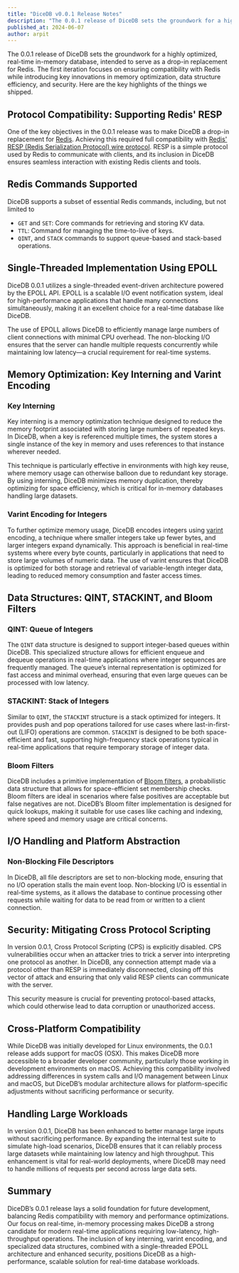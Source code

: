 ```yaml
---
title: "DiceDB v0.0.1 Release Notes"
description: "The 0.0.1 release of DiceDB sets the groundwork for a highly optimized, real-time in-memory database, intended to serve as a drop-in replacement for Redis. The first iteration focuses on ensuring compatibility with Redis while introducing key innovations in memory optimization, data structure efficiency, and security. Here are the key highlights of the things we shipped."
published_at: 2024-06-07
author: arpit
---
```


The 0.0.1 release of DiceDB sets the groundwork for a highly optimized, real-time in-memory database, intended to serve as a drop-in replacement for Redis. The first iteration focuses on ensuring compatibility with Redis while introducing key innovations in memory optimization, data structure efficiency, and security. Here are the key highlights of the things we shipped.

## Protocol Compatibility: Supporting Redis' RESP

One of the key objectives in the 0.0.1 release was to make DiceDB a drop-in replacement for [Redis](https://redis.io/). Achieving this required full compatibility with [Redis' RESP (Redis Serialization Protocol) wire protocol](https://redis.io/docs/latest/develop/reference/protocol-spec/). RESP is a simple protocol used by Redis to communicate with clients, and its inclusion in DiceDB ensures seamless interaction with existing Redis clients and tools.

## Redis Commands Supported

DiceDB supports a subset of essential Redis commands, including, but not limited to

- `GET` and `SET`: Core commands for retrieving and storing KV data.
- `TTL`: Command for managing the time-to-live of keys.
- `QINT`, and `STACK` commands to support queue-based and stack-based operations.

## Single-Threaded Implementation Using EPOLL

DiceDB 0.0.1 utilizes a single-threaded event-driven architecture powered by the EPOLL API. EPOLL is a scalable I/O event notification system, ideal for high-performance applications that handle many connections simultaneously, making it an excellent choice for a real-time database like DiceDB.

The use of EPOLL allows DiceDB to efficiently manage large numbers of client connections with minimal CPU overhead. The non-blocking I/O ensures that the server can handle multiple requests concurrently while maintaining low latency—a crucial requirement for real-time systems.

## Memory Optimization: Key Interning and Varint Encoding

### Key Interning

Key interning is a memory optimization technique designed to reduce the memory footprint associated with storing large numbers of repeated keys. In DiceDB, when a key is referenced multiple times, the system stores a single instance of the key in memory and uses references to that instance wherever needed.

This technique is particularly effective in environments with high key reuse, where memory usage can otherwise balloon due to redundant key storage. By using interning, DiceDB minimizes memory duplication, thereby optimizing for space efficiency, which is critical for in-memory databases handling large datasets.

### Varint Encoding for Integers

To further optimize memory usage, DiceDB encodes integers using [varint](https://en.wikipedia.org/wiki/Variable-length_quantity) encoding, a technique where smaller integers take up fewer bytes, and larger integers expand dynamically. This approach is beneficial in real-time systems where every byte counts, particularly in applications that need to store large volumes of numeric data. The use of varint ensures that DiceDB is optimized for both storage and retrieval of variable-length integer data, leading to reduced memory consumption and faster access times.

## Data Structures: QINT, STACKINT, and Bloom Filters

### QINT: Queue of Integers

The `QINT` data structure is designed to support integer-based queues within DiceDB. This specialized structure allows for efficient enqueue and dequeue operations in real-time applications where integer sequences are frequently managed. The queue’s internal representation is optimized for fast access and minimal overhead, ensuring that even large queues can be processed with low latency.

### STACKINT: Stack of Integers

Similar to `QINT`, the `STACKINT` structure is a stack optimized for integers. It provides push and pop operations tailored for use cases where last-in-first-out (LIFO) operations are common. `STACKINT` is designed to be both space-efficient and fast, supporting high-frequency stack operations typical in real-time applications that require temporary storage of integer data.

### Bloom Filters

DiceDB includes a primitive implementation of [Bloom filters](https://en.wikipedia.org/wiki/Bloom_filter), a probabilistic data structure that allows for space-efficient set membership checks. Bloom filters are ideal in scenarios where false positives are acceptable but false negatives are not. DiceDB’s Bloom filter implementation is designed for quick lookups, making it suitable for use cases like caching and indexing, where speed and memory usage are critical concerns.

## I/O Handling and Platform Abstraction

### Non-Blocking File Descriptors

In DiceDB, all file descriptors are set to non-blocking mode, ensuring that no I/O operation stalls the main event loop. Non-blocking I/O is essential in real-time systems, as it allows the database to continue processing other requests while waiting for data to be read from or written to a client connection.

## Security: Mitigating Cross Protocol Scripting

In version 0.0.1, Cross Protocol Scripting (CPS) is explicitly disabled. CPS vulnerabilities occur when an attacker tries to trick a server into interpreting one protocol as another. In DiceDB, any connection attempt made via a protocol other than RESP is immediately disconnected, closing off this vector of attack and ensuring that only valid RESP clients can communicate with the server.

This security measure is crucial for preventing protocol-based attacks, which could otherwise lead to data corruption or unauthorized access.

## Cross-Platform Compatibility

While DiceDB was initially developed for Linux environments, the 0.0.1 release adds support for macOS (OSX). This makes DiceDB more accessible to a broader developer community, particularly those working in development environments on macOS. Achieving this compatibility involved addressing differences in system calls and I/O management between Linux and macOS, but DiceDB’s modular architecture allows for platform-specific adjustments without sacrificing performance or security.

## Handling Large Workloads

In version 0.0.1, DiceDB has been enhanced to better manage large inputs without sacrificing performance. By expanding the internal test suite to simulate high-load scenarios, DiceDB ensures that it can reliably process large datasets while maintaining low latency and high throughput. This enhancement is vital for real-world deployments, where DiceDB may need to handle millions of requests per second across large data sets.

## Summary

DiceDB’s 0.0.1 release lays a solid foundation for future development, balancing Redis compatibility with memory and performance optimizations. Our focus on real-time, in-memory processing makes DiceDB a strong candidate for modern real-time applications requiring low-latency, high-throughput operations. The inclusion of key interning, varint encoding, and specialized data structures, combined with a single-threaded EPOLL architecture and enhanced security, positions DiceDB as a high-performance, scalable solution for real-time database workloads.
